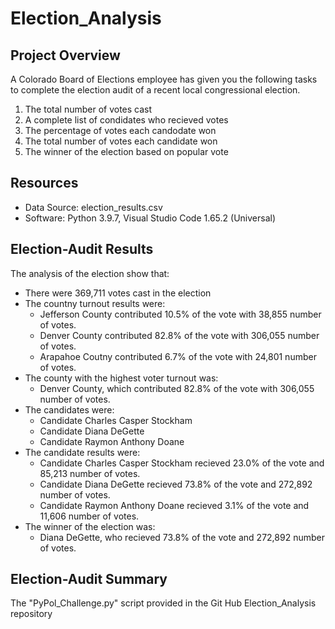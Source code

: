 # Election_Analysis

## Project Overview
A Colorado Board of Elections employee has given you the following tasks to complete the election audit of a recent local congressional election.

1. The total number of votes cast
2. A complete list of condidates who recieved votes
3. The percentage of votes each candodate won
4. The total number of votes each candidate won
5. The winner of the election based on popular vote

## Resources
- Data Source: election_results.csv
- Software: Python 3.9.7, Visual Studio Code 1.65.2 (Universal)

## Election-Audit Results
The analysis of the election show that:
- There were 369,711 votes cast in the election
- The countny turnout results were:
  - Jefferson County contributed 10.5% of the vote with 38,855 number of votes.
  - Denver County contributed 82.8% of the vote with 306,055 number of votes.
  - Arapahoe Coutny contributed 6.7% of the vote with 24,801 number of votes. 
- The county with the highest voter turnout was:
  - Denver County, which contributed 82.8% of the vote with 306,055 number of votes.
- The candidates were:
  - Candidate Charles Casper Stockham
  - Candidate Diana DeGette
  - Candidate Raymon Anthony Doane
- The candidate results were:
  - Candidate Charles Casper Stockham recieved 23.0% of the vote and 85,213 number of votes.
  - Candidate Diana DeGette recieved 73.8% of the vote and 272,892 number of votes.
  - Candidate Raymon Anthony Doane recieved 3.1% of the vote and 11,606 number of votes.
- The winner of the election was:
  - Diana DeGette, who recieved 73.8% of the vote and 272,892 number of votes.

## Election-Audit Summary
The "PyPol_Challenge.py" script provided in the Git Hub Election_Analysis repository 